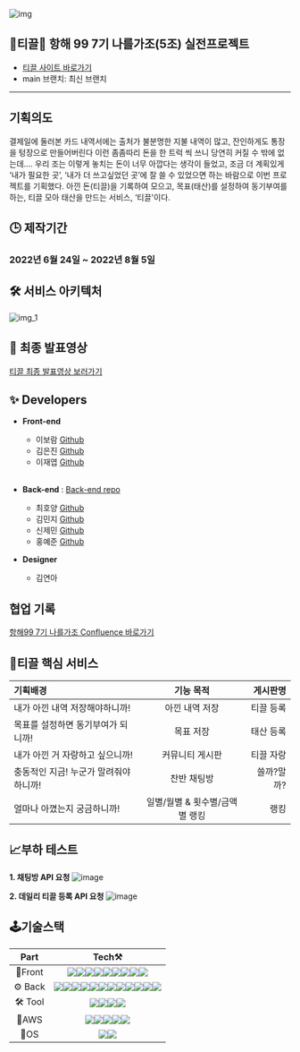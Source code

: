 ![img](https://user-images.githubusercontent.com/85613861/182782684-385fce94-b961-4e53-9d63-7bb35d3062cb.png)

## 💸티끌💸 항해 99 7기 나를가조(5조) 실전프로젝트

- [티끌 사이트 바로가기](https://www.tikkeeul.com/)
- main 브랜치: 최신 브랜치

----

## 기획의도
결제일에 둘러본 카드 내역서에는 출처가 불분명한 지불 내역이 많고, 잔인하게도 통장을 텅장으로 만들어버린다
이런 좀좀따리 돈을 한 트럭 씩 쓰니 당연히 커질 수 밖에 없는데….
우리 조는 이렇게 놓치는 돈이 너무 아깝다는 생각이 들었고, 조금 더 계획있게 ‘내가 필요한 곳’, ‘내가 더 쓰고싶었던 곳’에 잘 쓸 수 있었으면 하는 바람으로 이번 프로젝트를 기획했다.
아낀 돈(티끌)을 기록하여 모으고, 목표(태산)를 설정하여 동기부여를 하는,
티끌 모아 태산을 만드는 서비스, ‘티끌'이다.

## 🕒 제작기간

### 2022년 6월 24일 ~ 2022년 8월 5일

## 🛠 서비스 아키텍처
![img_1](https://user-images.githubusercontent.com/85613861/182782799-9a580349-a764-4dce-adf0-b07144d002f2.png)

## 🎥 최종 발표영상
[티끌 최종 발표영상 보러가기](https://www.youtube.com/watch?v=ynoW_pirnYM)

## ✨ Developers

- **Front-end**

    - 이보람 [Github](https://github.com/epppo)
    - 김은진 [Github](https://github.com/Eunjin09)
    - 이재엽 [Github](https://github.com/yupja)
      <br/>
      <br/>

- **Back-end** : [Back-end repo](https://github.com/uncounted/final-backend)

    - 최호양 [Github](https://github.com/uncounted)
    - 김민지 [Github](https://github.com/junsu0121)
    - 신제민 [Github](https://github.com/shinjemin)
    - 홍예준 [Github](https://github.com/WalGoo)
  

- **Designer** 

    - 김연아

## 협업 기록
[항해99 7기 나를가조 Confluence 바로가기](https://hanghae0705-product.atlassian.net/wiki/spaces/FP/pages/164154/01.+Team+Rule)


## 💸티끌 핵심 서비스

| 기획배경                   |       기능 목적        |    게시판명 |
|:-----------------------|:------------------:|--------:|
| 내가 아낀 내역 저장해야하니까!      |      아낀 내역 저장      |   티끌 등록 |
| 목표를 설정하면 동기부여가 되니까!    |       목표 저장        |   태산 등록 |
| 내가 아낀 거 자랑하고 싶으니까!     |      커뮤니티 게시판      |   티끌 자랑 |
| 충동적인 지금! 누군가 말려줘야 하니까! |       찬반 채팅방       |  쓸까?말까? |
| 얼마나 아꼈는지 궁금하니까!        | 일별/월별 & 횟수별/금액별 랭킹 |      랭킹 |

## 📈부하 테스트
**1. 채팅방 API 요청**
![image](https://user-images.githubusercontent.com/85613861/182802971-4172c44e-e5aa-4e98-a778-c88afac8c6ad.png)
<br/>

**2. 데일리 티끌 등록 API 요청**
![image](https://user-images.githubusercontent.com/85613861/182803421-363525f7-6f5c-4942-93af-d20377ebad37.png)


## 🕹기술스택
|   Part   |                                                                                                                                                                                                                                                                                                                                                                                                                                                                                                                                                                                                                                                                                                                                                                                                                                                                        Tech⚒️                                                                                                                                                                                                                                                                                                                                                                                                                                                                                                                                                                                                                                                                                                                                                                                                                                                                         |
|:--------:|:-----------------------------------------------------------------------------------------------------------------------------------------------------------------------------------------------------------------------------------------------------------------------------------------------------------------------------------------------------------------------------------------------------------------------------------------------------------------------------------------------------------------------------------------------------------------------------------------------------------------------------------------------------------------------------------------------------------------------------------------------------------------------------------------------------------------------------------------------------------------------------------------------------------------------------------------------------------------------------------------------------------------------------------------------------------------------------------------------------------------------------------------------------------------------------------------------------------------------------------------------------------------------------------------------------------------------------------------------------------------------------------------------------------------------------------------------------------------------------------------------------------------------------------------------------------------------------------------------------------------------------------------------------------------------------------------------------------------------------------------------------:|
| 📱Front  |                                                                                                                                                                                                                                                                                                                    <img src="https://img.shields.io/badge/react-61DAFB?style=for-the-badge&logo=python&logoColor=white"/><img src="https://img.shields.io/badge/Redux-764ABC?style=for-the-badge&logo=Redux&logoColor=white"/><img src="https://img.shields.io/badge/StyledComponents-DB7093?style=for-the-badge&logo=styled-components&logoColor=white"/><img src="https://img.shields.io/badge/Axios-56347C?style=for-the-badge&logo=ReactOs&logoColor=white"/><img src="https://img.shields.io/badge/Router-CA4245?style=for-the-badge&logo=ReactRouter&logoColor=white"/><img src="https://img.shields.io/badge/HTML5-E34F26?style=for-the-badge&logo=html5&logoColor=white"/><img src="https://img.shields.io/badge/CSS3-1572B6?style=for-the-badge&logo=css3&logoColor=white"/><img src="https://img.shields.io/badge/JavaScript-F7DF1E?style=for-the-badge&logo=javascript&logoColor=white"/><img src="https://img.shields.io/badge/LightHouse-F44B21?style=for-the-badge&logo=LightHouse&logoColor=white"/>                                                                                                                                                                                                                                                                                                                   |
| ️⚙ Back  | <img src="https://img.shields.io/badge/Spring-6DB33F?style=for-the-badge&logo=spring&logoColor=white"/><img src="https://img.shields.io/badge/SpringBoot-6DB33F?style=for-the-badge&logo=springboot&logoColor=white"/><img src="https://camo.githubusercontent.com/553dbe4fe2d5d12bb859180ad6f4a1310b95195d1d174ae47ee61b264d0217ca/68747470733a2f2f696d672e736869656c64732e696f2f62616467652f4a556e6974352d3235413136323f7374796c653d666f722d7468652d6261646765266c6f676f3d4a556e697435266c6f676f436f6c6f723d7768697465"><img src="https://img.shields.io/badge/SpringSecurity-6DB33F?style=for-the-badge&logo=springsecurity&logoColor=white"/><img src="https://img.shields.io/badge/Gradle-02303A?style=for-the-badge&logo=gradle&logoColor=white"/><img src="https://img.shields.io/badge/JWT-000000?style=for-the-badge&logo=jsonwebtokens&logoColor=white"/><img src="https://img.shields.io/badge/SSL-003A70?style=for-the-badge&logo=let's encrypt&logoColor=white"/><img src="https://img.shields.io/badge/MySQL-4479A1?style=for-the-badge&logo=mysql&logoColor=white"/><img src="https://img.shields.io/badge/Redis-DC382D?style=for-the-badge&logo=redis&logoColor=white"/><img src="https://img.shields.io/badge/Docker-2496ED?style=for-the-badge&logo=docker&logoColor=white"/><img src="https://img.shields.io/badge/GitHub Actions-2088FF?style=for-the-badge&logo=GitHubActions&logoColor=white"/><img src="https://camo.githubusercontent.com/37c2ca20efb65870e35ae26dc07974f87abbe9bc2c760cc3289476bfb79c2862/68747470733a2f2f696d672e736869656c64732e696f2f62616467652f417061636865204a4d657465722d4432323132383f7374796c653d666f722d7468652d6261646765266c6f676f3d417061636865204a4d65746572266c6f676f436f6c6f723d7768697465"> |
| ️🛠 Tool |                                                                                                                                                                                                                                                                                                                                                                                                                                                                                                                                                                                                                                                           <img src="https://img.shields.io/badge/Github-181717?style=for-the-badge&logo=github&logoColor=white"/><img src="https://img.shields.io/badge/Confluence-172B4D?style=for-the-badge&logo=confluence&logoColor=white"/><img src="https://img.shields.io/badge/jira-0052CC?style=for-the-badge&logo=jira&logoColor=white"/><img src="https://img.shields.io/badge/notion-000000?style=for-the-badge&logo=notion&logoColor=white"/>                                                                                                                                                                                                                                                                                                                                                                                                                                                                                                                                                                                                                                                            |
|  🐍AWS   |                                                                                                                                                                                                                                                                                                                                                                                                                                                                                                                                                                                               <img src="https://img.shields.io/badge/AwsEC2-232F3E?style=for-the-badge&logo=AmazonAWS&logoColor=white"/><img src="https://img.shields.io/badge/AwsRDS-232F3E?style=for-the-badge&logo=AmazonAWS&logoColor=white"/><img src="https://img.shields.io/badge/AwsS3-232F3E?style=for-the-badge&logo=AmazonS3&logoColor=white"/><img src="https://img.shields.io/badge/AwsRoute53-232F3E?style=for-the-badge&logo=AmazonAWS&logoColor=white"/><img src="https://img.shields.io/badge/AwsAmplify-232F3E?style=for-the-badge&logo=AwsAmplify&logoColor=white"/>                                                                                                                                                                                                                                                                                                                                                                                                                                                                                                                                                                                               |
|   🐧OS   |                                                                                                                                                                                                                                                                                                                                                                                                                                                                                                                                                                                                                                                                                                                                                                     <img src="https://img.shields.io/badge/Ubuntu-E95420?style=for-the-badge&logo=ubuntu&logoColor=white"/><img src="https://img.shields.io/badge/Linux-FCC624?style=for-the-badge&logo=linux&logoColor=white"/>                                                                                                                                                                                                                                                                                                                                                                                                                                                                                                                                                                                                                                                                                                                                                                      |  



